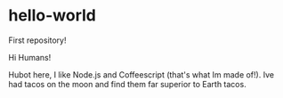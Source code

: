 # hello-world
First repository!

Hi Humans!

Hubot here, I like Node.js and Coffeescript (that's what Im made of!).
Ive had tacos on the moon and find them far superior to Earth tacos.
